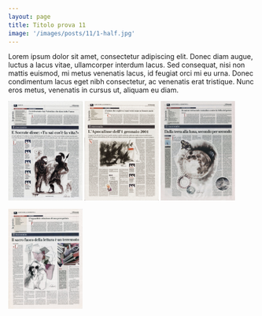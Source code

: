 ```yaml
---
layout: page
title: Titolo prova 11
image: '/images/posts/11/1-half.jpg'
---
```


Lorem ipsum dolor sit amet, consectetur adipiscing elit. Donec diam augue, luctus a lacus vitae, ullamcorper interdum lacus. Sed consequat, nisi non mattis euismod, mi metus venenatis lacus, id feugiat orci mi eu urna. Donec condimentum lacus eget nibh consectetur, ac venenatis erat tristique. Nunc eros metus, venenatis in cursus ut, aliquam eu diam.


<img src="/images/posts/11/1-half.jpg" alt="styleguide" style="width:30%; display: inline-block; vertical-align:middle;" />
<img src="/images/posts/11/2-half.jpg" alt="styleguide" style="width:30%; display: inline-block; vertical-align:middle;" />
<img src="/images/posts/11/3-half.jpg" alt="styleguide" style="width:30%; display: inline-block; vertical-align:middle;" />
<br /><br />
<img src="/images/posts/11/4-half.jpg" alt="styleguide" style="width:30%; display: inline-block; vertical-align:middle;" />



